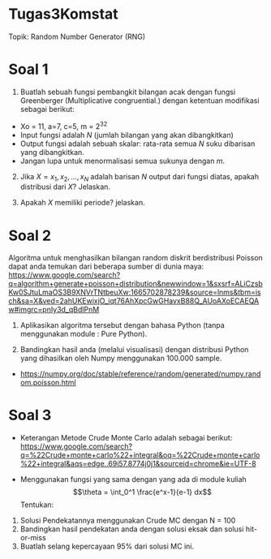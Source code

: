 # Tugas3Komstat
Topik: Random Number Generator (RNG)

# Soal 1
1. Buatlah sebuah fungsi pembangkit bilangan acak dengan fungsi Greenberger (Multiplicative congruential.) dengan ketentuan modifikasi sebagai berikut:
 * 	Xo = 11, a=7, c=5, m = $2^{32}$
 * 	Input fungsi adalah $N$ (jumlah bilangan yang akan dibangkitkan)
 *	Output fungsi adalah sebuah skalar: rata-rata semua $N$ suku dibarisan yang dibangkitkan. 
 *  Jangan lupa untuk menormalisasi semua sukunya dengan $m$.

2. Jika $X = x_1, x_2, ..., x_N$ adalah barisan $N$ output dari fungsi diatas, apakah distribusi dari $X$? Jelaskan.

3. Apakah $X$ memiliki periode? jelaskan.

# Soal 2
Algoritma untuk menghasilkan bilangan random diskrit berdistribusi Poisson dapat anda temukan dari beberapa sumber di dunia maya: https://www.google.com/search?q=algorithm+generate+poisson+distribution&newwindow=1&sxsrf=ALiCzsbKw0SJtuLmaOS3B9XNVrTNtbeuXw:1665702878239&source=lnms&tbm=isch&sa=X&ved=2ahUKEwixjO_iqt76AhXpcGwGHavxB88Q_AUoAXoECAEQAw#imgrc=pnIy3d_qBdlPnM 

1. Aplikasikan algoritma tersebut dengan bahasa Python (tanpa menggunakan module : Pure Python).

2. Bandingkan hasil anda (melalui visualisasi) dengan distribusi Python yang dihasilkan oleh Numpy menggunakan 100.000 sample.
 - https://numpy.org/doc/stable/reference/random/generated/numpy.random.poisson.html

# Soal 3
* Keterangan Metode Crude Monte Carlo adalah sebagai berikut: https://www.google.com/search?q=%22Crude+monte+carlo%22+integral&oq=%22Crude+monte+carlo%22+integral&aqs=edge..69i57.8774j0j1&sourceid=chrome&ie=UTF-8

* Menggunakan fungsi yang sama dengan yang ada di module kuliah $$\theta = \int_0^1 \frac{e^x-1}{e-1} dx$$
Tentukan:
1. Solusi Pendekatannya menggunakan Crude MC dengan N = 100
2. Bandingkan hasil pendekatan anda dengan solusi eksak dan solusi hit-or-miss
3. Buatlah selang kepercayaan 95% dari solusi MC ini.
